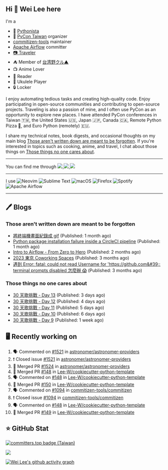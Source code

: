 ## Hi 👋 Wei Lee here

I'm a

* 🐍 [Pythonista](https://pycon-note.wei-lee.me/)
* 🐍 [PyCon Taiwan](https://tw.pycon.org/) organizer
* [commitizen-tools](https://github.com/commitizen-tools) maintainer
* [Apache Airflow](https://github.com/apache/airflow/) committer
* [📷 Traveler](https://travlog.wei-lee.me/)
* ⛺ Member of [台湾野クル▲](https://twitter.com/Taiwannokuru)
* 📺 Anime Lover
* 📖 Reader
* 🎵 Ukulele Player
* 🔒 Locker

I enjoy automating tedious tasks and creating high-quality code. Enjoy participating in open-source communities and contributing to open-source projects. Traveling is also a passion of mine, and I often use PyCon as an opportunity to explore new places. I have attended PyCon conferences in Taiwan 🇹🇼, the United States 🇺🇸, Japan 🇯🇵, Canada 🇨🇦, Remote Python Pizza 🍕, and Euro Python (remotely) 🇪🇺.

I share my technical notes, book digests, and occasional thoughts on my main blog [Those aren't written down are meant to be forgotten](https://blog.wei-lee.me/). If you're interested in topics such as cooking, anime, and travel, I chat about those things on [Those things no one cares about](https://travlog.wei-lee.me/).


---

<p align="left">
You can find me through
  <a href="https://in.linkedin.com/in/clleew" target="blank">
    <img src="https://img.shields.io/badge/LinkedIn-0077B5?style=for-the-badge&logo=linkedin&logoColor=white" />
  </a>
  <a href="https://twitter.com/clleew" target="blank">
    <img src="https://img.shields.io/badge/Twitter-1DA1F2?style=for-the-badge&logo=twitter&logoColor=white" />
  </a>
  <a href="https://github.com/Lee-W/" target="blank">
    <img src="https://img.shields.io/badge/GitHub-100000?style=for-the-badge&logo=github&logoColor=white" />
  </a>
</p>

---

I use ![Neovim](https://img.shields.io/badge/NeoVim-%2357A143.svg?&style=for-the-badge&logo=neovim&logoColor=white) ![Sublime Text](https://img.shields.io/badge/sublime_text-%23575757.svg?style=for-the-badge&logo=sublime-text&logoColor=important) ![macOS](https://img.shields.io/badge/mac%20os-000000?style=for-the-badge&logo=macos&logoColor=F0F0F0) ![Firefox](https://img.shields.io/badge/Firefox-FF7139?style=for-the-badge&logo=Firefox-Browser&logoColor=white) ![Spotify](https://img.shields.io/badge/Spotify-1ED760?style=for-the-badge&logo=spotify&logoColor=white) ![Apache Airflow](https://img.shields.io/badge/Apache%20Airflow-017CEE?style=for-the-badge&logo=Apache%20Airflow&logoColor=white)

---


## 🖊️ Blogs

### Those aren't written down are meant to be forgotten

* [將終端機畫面紀錄成 gif](https://blog.wei-lee.me/posts/tech/2024/04/record-terminal-actions-and-export-as-gif) (Published: 1 month ago)
* [Python package installation failure inside a CircleCI pipeline](https://blog.wei-lee.me/posts/tech/2024/04/python-package-installation-failure-inside-a-CircleCI-pipeline) (Published: 1 month ago)
* [Intro to Airflow - From Zero to Hero](https://blog.wei-lee.me/posts/tech/2024/02/intro-to-airflow-from-zero-to-hero) (Published: 2 months ago)
* [2023 東京 Coworking Spaces](https://blog.wei-lee.me/posts/tech/2024/01/2023-tokyo-coworking-space) (Published: 3 months ago)
* [遇到 Error: fatal: could not read Username for &#39;https://github.com&#39;: terminal prompts disabled 怎麼辦 😱](https://blog.wei-lee.me/posts/tech/2024/01/how-to-deal-with-could-not-read-username-for-github) (Published: 3 months ago)

### Those things no one cares about
 
 * [30 天歌挑戰 - Day 13](https://travlog.wei-lee.me/posts/review/2024/05/30-day-song-challenge-day-13) (Published: 3 days ago)
 * [30 天歌挑戰 - Day 12](https://travlog.wei-lee.me/posts/review/2024/05/30-day-song-challenge-day-12) (Published: 4 days ago)
 * [30 天歌挑戰 - Day 11](https://travlog.wei-lee.me/posts/review/2024/05/30-day-song-challenge-day-11) (Published: 5 days ago)
 * [30 天歌挑戰 - Day 10](https://travlog.wei-lee.me/posts/review/2024/05/30-day-song-challenge-day-10) (Published: 6 days ago)
 * [30 天歌挑戰 - Day 9](https://travlog.wei-lee.me/posts/review/2024/04/30-day-song-challenge-day-9) (Published: 1 week ago)

## 🖥️ Recently working on

1. 🗣 Commented on [#1521](https://github.com/astronomer/astronomer-providers/issues/1521) in [astronomer/astronomer-providers](https://github.com/astronomer/astronomer-providers)
2. ❗️ Closed issue [#1521](https://github.com/astronomer/astronomer-providers/issues/1521) in [astronomer/astronomer-providers](https://github.com/astronomer/astronomer-providers)
3. 🎉 Merged PR [#1524](https://github.com/astronomer/astronomer-providers/pull/1524) in [astronomer/astronomer-providers](https://github.com/astronomer/astronomer-providers)
4. 🎉 Merged PR [#148](https://github.com/Lee-W/cookiecutter-python-template/pull/148) in [Lee-W/cookiecutter-python-template](https://github.com/Lee-W/cookiecutter-python-template)
5. 🗣 Commented on [#148](https://github.com/Lee-W/cookiecutter-python-template/issues/148) in [Lee-W/cookiecutter-python-template](https://github.com/Lee-W/cookiecutter-python-template)
6. 🎉 Merged PR [#150](https://github.com/Lee-W/cookiecutter-python-template/pull/150) in [Lee-W/cookiecutter-python-template](https://github.com/Lee-W/cookiecutter-python-template)
7. 🗣 Commented on [#1094](https://github.com/commitizen-tools/commitizen/issues/1094) in [commitizen-tools/commitizen](https://github.com/commitizen-tools/commitizen)
8. ❗️ Closed issue [#1094](https://github.com/commitizen-tools/commitizen/issues/1094) in [commitizen-tools/commitizen](https://github.com/commitizen-tools/commitizen)
9. 🗣 Commented on [#148](https://github.com/Lee-W/cookiecutter-python-template/issues/148) in [Lee-W/cookiecutter-python-template](https://github.com/Lee-W/cookiecutter-python-template)
10. 🎉 Merged PR [#149](https://github.com/Lee-W/cookiecutter-python-template/pull/149) in [Lee-W/cookiecutter-python-template](https://github.com/Lee-W/cookiecutter-python-template)


## ⭐ GitHub Stat

[![committers.top badge (Taiwan)](https://user-badge.committers.top/taiwan_public/Lee-W.svg)](https://user-badge.committers.top/taiwan_public/Lee-W)

[![](https://github-readme-stats.vercel.app/api?username=Lee-W&show_icons=true&hide_title=true&cache_seconds=86400)](https://github.com/anuraghazra/github-readme-stats)

[![Wei Lee's github activity graph](https://github-readme-activity-graph.vercel.app/graph?username=Lee-W&theme=dracula)](https://github.com/ashutosh00710/github-readme-activity-graph)
